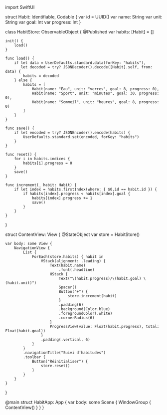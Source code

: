 import SwiftUI

struct Habit: Identifiable, Codable {
    var id = UUID()
    var name: String
    var unit: String
    var goal: Int
    var progress: Int
}

class HabitStore: ObservableObject {
    @Published var habits: [Habit] = []

    init() {
        load()
    }

    func load() {
        if let data = UserDefaults.standard.data(forKey: "habits"),
           let decoded = try? JSONDecoder().decode([Habit].self, from: data) {
            habits = decoded
        } else {
            habits = [
                Habit(name: "Eau", unit: "verres", goal: 8, progress: 0),
                Habit(name: "Sport", unit: "minutes", goal: 30, progress: 0),
                Habit(name: "Sommeil", unit: "heures", goal: 8, progress: 0)
            ]
        }
    }

    func save() {
        if let encoded = try? JSONEncoder().encode(habits) {
            UserDefaults.standard.set(encoded, forKey: "habits")
        }
    }

    func reset() {
        for i in habits.indices {
            habits[i].progress = 0
        }
        save()
    }

    func increment(_ habit: Habit) {
        if let index = habits.firstIndex(where: { $0.id == habit.id }) {
            if habits[index].progress < habits[index].goal {
                habits[index].progress += 1
                save()
            }
        }
    }
}

struct ContentView: View {
    @StateObject var store = HabitStore()

    var body: some View {
        NavigationView {
            List {
                ForEach(store.habits) { habit in
                    VStack(alignment: .leading) {
                        Text(habit.name)
                            .font(.headline)
                        HStack {
                            Text("\(habit.progress)/\(habit.goal) \(habit.unit)")
                            Spacer()
                            Button("+") {
                                store.increment(habit)
                            }
                            .padding(6)
                            .background(Color.blue)
                            .foregroundColor(.white)
                            .cornerRadius(6)
                        }
                        ProgressView(value: Float(habit.progress), total: Float(habit.goal))
                    }
                    .padding(.vertical, 6)
                }
            }
            .navigationTitle("Suivi d’habitudes")
            .toolbar {
                Button("Réinitialiser") {
                    store.reset()
                }
            }
        }
    }
}

@main
struct HabitApp: App {
    var body: some Scene {
        WindowGroup {
            ContentView()
        }
    }
}
